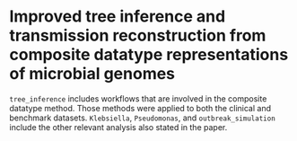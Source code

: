 # Improved tree inference and transmission reconstruction from composite datatype representations of microbial genomes

`tree_inference` includes workflows that are involved in the composite datatype method. Those methods were applied to both the clinical and benchmark datasets. `Klebsiella`, `Pseudomonas`, and `outbreak_simulation` include the other relevant analysis also stated in the paper.

